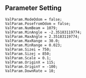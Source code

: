 ## Parameter Setting

    ValParam.ModeOdom = false;
    ValParam.PosefromOdom = false;
    ValParam.NumBeam = 1079;
    ValParam.MinAngle = -2.35183119774;
    ValParam.MaxAngle = 2.35183119774;
    ValParam.MaxRange = 30.0;
    ValParam.MinRange = 0.023;
    ValParam.Sizei = 750;
    ValParam.Sizej = 850;
    ValParam.Scale = 0.1;
    ValParam.OriginX = 115;
    ValParam.OriginY = -100;
    ValParam.DownRate = 10;